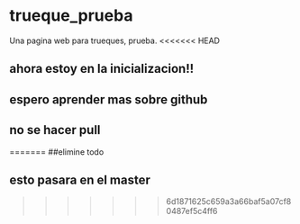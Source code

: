 # trueque_prueba
Una pagina web para trueques, prueba.
<<<<<<< HEAD
## ahora estoy en la inicializacion!!
## espero aprender mas sobre github
## no se hacer pull
=======
##elimine todo
## esto pasara en el master
>>>>>>> 6d1871625c659a3a66baf5a07cf80487ef5c4ff6
